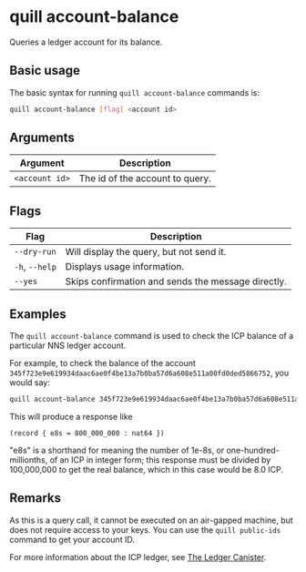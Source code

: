# quill account-balance

Queries a ledger account for its balance.

## Basic usage

The basic syntax for running `quill account-balance` commands is:

``` bash
quill account-balance [flag] <account id>
```

## Arguments

| Argument       | Description                     |
|----------------|---------------------------------|
| `<account id>` | The id of the account to query. |

## Flags

| Flag           | Description                                        |
|----------------|----------------------------------------------------|
| `--dry-run`    | Will display the query, but not send it.           |
| `-h`, `--help` | Displays usage information.                        |
| `--yes`        | Skips confirmation and sends the message directly. |

## Examples

The `quill account-balance` command is used to check the ICP balance of a particular NNS ledger account.

For example, to check the balance of the account `345f723e9e619934daac6ae0f4be13a7b0ba57d6a608e511a00fd0ded5866752`, you would say:

```sh
quill account-balance 345f723e9e619934daac6ae0f4be13a7b0ba57d6a608e511a00fd0ded5866752
```

This will produce a response like 

```candid
(record { e8s = 800_000_000 : nat64 })
```

"e8s" is a shorthand for meaning the number of 1e-8s, or one-hundred-millionths, of an ICP in integer form; this response must be divided by 100,000,000 to get the real balance, which in this case would be 8.0 ICP.

## Remarks

As this is a query call, it cannot be executed on an air-gapped machine, but does not require access to your keys. You can use the `quill public-ids` command to get your account ID. 

For more information about the ICP ledger, see [The Ledger Canister].

[The Ledger Canister]: https://internetcomputer.org/docs/current/references/ledger
